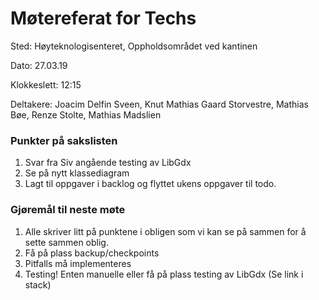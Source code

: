 # Møtereferat for Techs

Sted:   Høyteknologisenteret, Oppholdsområdet ved kantinen

Dato:   27.03.19

Klokkeslett:    12:15   

Deltakere: Joacim Delfin Sveen, Knut Mathias Gaard Storvestre, Mathias Bøe, Renze Stolte, Mathias Madslien

### Punkter på sakslisten
1.  Svar fra Siv angående testing av LibGdx
2.  Se på nytt klassediagram
3.  Lagt til oppgaver i backlog og flyttet ukens oppgaver til todo.

### Gjøremål til neste møte
1.  Alle skriver litt på punktene i obligen som vi kan se på sammen for å sette sammen oblig.
2.  Få på plass backup/checkpoints
3.  Pitfalls må implementeres
4.  Testing! Enten manuelle eller få på plass testing av LibGdx (Se link i stack)
